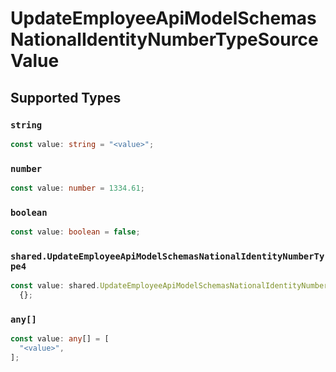 # UpdateEmployeeApiModelSchemasNationalIdentityNumberTypeSourceValue


## Supported Types

### `string`

```typescript
const value: string = "<value>";
```

### `number`

```typescript
const value: number = 1334.61;
```

### `boolean`

```typescript
const value: boolean = false;
```

### `shared.UpdateEmployeeApiModelSchemasNationalIdentityNumberType4`

```typescript
const value: shared.UpdateEmployeeApiModelSchemasNationalIdentityNumberType4 =
  {};
```

### `any[]`

```typescript
const value: any[] = [
  "<value>",
];
```

